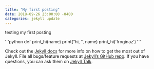 ```yaml
---
title: "My first posting"
date: 2018-09-26 23:00:00 -0400
categories: jekyll update
---
```

testing my first posting

'''python
def print_hi(name)
  print("hi, ", name)
print_hi('froginaz')
'''

Check out the [Jekyll docs][jekyll-docs] for more info on how to get the most out of Jekyll. File all bugs/feature requests at [Jekyll’s GitHub repo][jekyll-gh]. If you have questions, you can ask them on [Jekyll Talk][jekyll-talk].

[jekyll-docs]: https://jekyllrb.com/docs/home
[jekyll-gh]:   https://github.com/jekyll/jekyll
[jekyll-talk]: https://talk.jekyllrb.com/
